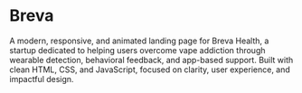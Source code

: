 # Breva
A modern, responsive, and animated landing page for Breva Health, a startup dedicated to helping users overcome vape addiction through wearable detection, behavioral feedback, and app-based support. Built with clean HTML, CSS, and JavaScript, focused on clarity, user experience, and impactful design.
